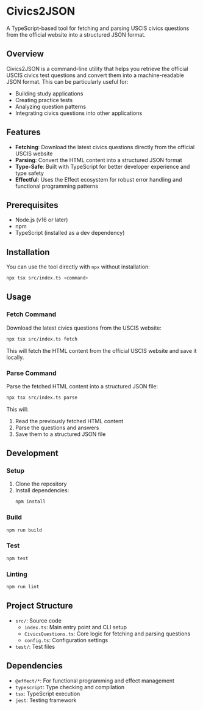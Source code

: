 # Civics2JSON

A TypeScript-based tool for fetching and parsing USCIS civics questions from the official website into a structured JSON format.

## Overview

Civics2JSON is a command-line utility that helps you retrieve the official USCIS civics test questions and convert them into a machine-readable JSON format. This can be particularly useful for:

- Building study applications
- Creating practice tests
- Analyzing question patterns
- Integrating civics questions into other applications

## Features

- **Fetching**: Download the latest civics questions directly from the official USCIS website
- **Parsing**: Convert the HTML content into a structured JSON format
- **Type-Safe**: Built with TypeScript for better developer experience and type safety
- **Effectful**: Uses the Effect ecosystem for robust error handling and functional programming patterns

## Prerequisites

- Node.js (v16 or later)
- npm
- TypeScript (installed as a dev dependency)

## Installation

You can use the tool directly with `npx` without installation:

```bash
npx tsx src/index.ts <command>
```

## Usage

### Fetch Command

Download the latest civics questions from the USCIS website:

```bash
npx tsx src/index.ts fetch
```

This will fetch the HTML content from the official USCIS website and save it locally.

### Parse Command

Parse the fetched HTML content into a structured JSON file:

```bash
npx tsx src/index.ts parse
```

This will:

1. Read the previously fetched HTML content
2. Parse the questions and answers
3. Save them to a structured JSON file

## Development

### Setup

1. Clone the repository
2. Install dependencies:
   ```bash
   npm install
   ```

### Build

```bash
npm run build
```

### Test

```bash
npm test
```

### Linting

```bash
npm run lint
```

## Project Structure

- `src/`: Source code
  - `index.ts`: Main entry point and CLI setup
  - `CivicsQuestions.ts`: Core logic for fetching and parsing questions
  - `config.ts`: Configuration settings
- `test/`: Test files

## Dependencies

- `@effect/*`: For functional programming and effect management
- `typescript`: Type checking and compilation
- `tsx`: TypeScript execution
- `jest`: Testing framework
